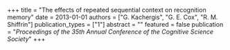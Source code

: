 +++
title = "The effects of repeated sequential context on recognition memory"
date = 2013-01-01
authors = ["G. Kachergis", "G. E. Cox", "R. M. Shiffrin"]
publication_types = ["1"]
abstract = ""
featured = false
publication = "*Proceedings of the 35th Annual Conference of the Cognitive Science Society*"
+++

